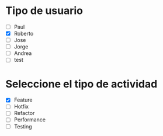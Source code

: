 # Tipo de usuario
- [ ] Paul
- [x] Roberto 
- [ ] Jose 
- [ ] Jorge
- [ ] Andrea
- [ ] test

# Seleccione el tipo de actividad
- [x] Feature
- [ ] Hotfix
- [ ] Refactor
- [ ] Performance
- [ ] Testing
